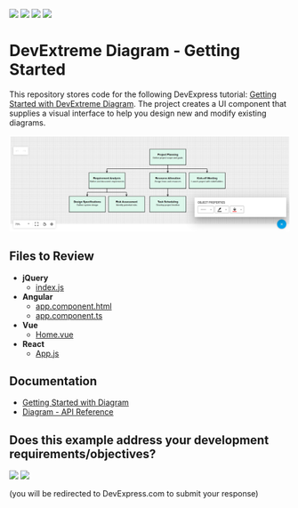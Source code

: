 <!-- default badges list -->
![](https://img.shields.io/endpoint?url=https://codecentral.devexpress.com/api/v1/VersionRange/881863374/24.1.7%2B)
[![](https://img.shields.io/badge/Open_in_DevExpress_Support_Center-FF7200?style=flat-square&logo=DevExpress&logoColor=white)](https://supportcenter.devexpress.com/ticket/details/T1261312)
[![](https://img.shields.io/badge/📖_How_to_use_DevExpress_Examples-e9f6fc?style=flat-square)](https://docs.devexpress.com/GeneralInformation/403183)
[![](https://img.shields.io/badge/💬_Leave_Feedback-feecdd?style=flat-square)](#does-this-example-address-your-development-requirementsobjectives)
<!-- default badges end -->
# DevExtreme Diagram - Getting Started

This repository stores code for the following DevExpress tutorial: [Getting Started with DevExtreme Diagram](https://js.devexpress.com/Documentation/Guide/UI_Components/Diagram/Getting_Started_with_Diagram/). The project creates a UI component that supplies a visual interface to help you design new and modify existing diagrams.

<div align="center"><img src="./Diagram.png" alt="Diagram" /></div>

## Files to Review

- **jQuery**
    - [index.js](jQuery/src/index.js)
- **Angular**
    - [app.component.html](Angular/src/app/app.component.html)
    - [app.component.ts](Angular/src/app/app.component.ts)
- **Vue**
    - [Home.vue](Vue/src/components/HomeContent.vue)
- **React**
    - [App.js](React/src/App.js)

## Documentation

- [Getting Started with Diagram](https://js.devexpress.com/Documentation/Guide/UI_Components/Diagram/Getting_Started_with_Diagram/)
- [Diagram - API Reference](https://js.devexpress.com/Documentation/ApiReference/UI_Components/dxDiagram/)
<!-- feedback -->
## Does this example address your development requirements/objectives?

[<img src="https://www.devexpress.com/support/examples/i/yes-button.svg"/>](https://www.devexpress.com/support/examples/survey.xml?utm_source=github&utm_campaign=devextreme-getting-started-with-diagram&~~~was_helpful=yes) [<img src="https://www.devexpress.com/support/examples/i/no-button.svg"/>](https://www.devexpress.com/support/examples/survey.xml?utm_source=github&utm_campaign=devextreme-getting-started-with-diagram&~~~was_helpful=no)

(you will be redirected to DevExpress.com to submit your response)
<!-- feedback end -->

